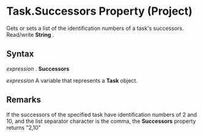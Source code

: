 
# Task.Successors Property (Project)

Gets or sets a list of the identification numbers of a task's successors. Read/write  **String** .


## Syntax

 _expression_ . **Successors**

 _expression_ A variable that represents a **Task** object.


## Remarks

If the successors of the specified task have identification numbers of 2 and 10, and the list separator character is the comma, the  **Successors** property returns "2,10"

